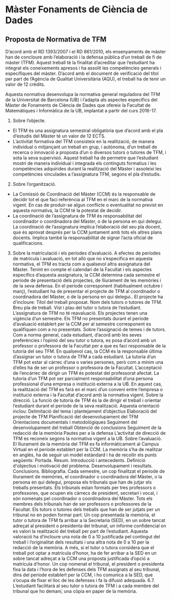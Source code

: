 # Màster Fonaments de Ciència de Dades
## Proposta de Normativa de TFM

D’acord amb el RD 1393/2007 i el RD 861/2010, els ensenyaments de màster han de concloure amb l’elaboració i la defensa pública 
d’un treball de fi de màster (TFM). Aquest treball té la finalitat d’acreditar que l’estudiant ha integrat els coneixements apresos 
i ha assolit les competències generals i específiques del màster. D’acord amb el document de verificació del títol per part de 
l’Agència de Qualitat Universitària (AQU), el treball ha de tenir un valor de 12 crèdits.

Aquesta normativa desenvolupa la normativa general reguladora del TFM de la Universitat de Barcelona (UB) i l’adapta als aspectes 
específics del Màster de Fonaments de Ciència de Dades  que ofereix la Facultat de Matemàtiques i Informàtica de la UB, implantat 
a partir del curs 2016-17.

1. Sobre l’objecte. 
  + El TFM és una assignatura semestral obligatòria que d’acord amb el pla d’estudis del Màster té un valor de 12 ECTS. 
  + L’activitat formativa del TFM consisteix en la realització, de manera individual o mitjançant un treball en grup, i autònoma, 
  d’un treball de recerca o innovació a proposta d’un o diversos tutors o tutores de TFM, i sota la seva supervisió. Aquest treball ha
  de permetre que l’estudiant mostri de manera individual i integrada els continguts formatius i les competències adquirides durant la 
  realització del Màster i assoleixi les competències vinculades a l’assignatura TFM, segons el pla d’estudis.

2. Sobre l’organització.
  + La Comissió de Coordinació del Màster (CCM) és la responsable de decidir tot el que faci referència al TFM en el marc de 
  la normativa vigent. En cas de produir-se algun conflicte o eventualitat no previst en aquesta normativa, la CCM té la 
  potestat de decidir.
  + La coordinació de l’assignatura de TFM és responsabilitat del coordinador o coordinadora del Màster, o de la persona en qui delegui.
  La coordinació de l’assignatura implica l’elaboració del seu pla docent, que és aprovat després per la CCM juntament amb tots els
  altres plans docents. Implica també la responsabilitat de signar l’acta oficial de qualificacions.

3. Sobre la matriculació i els períodes d’avaluació.
A efectes de períodes de matrícula i avaluació, en tot allò que no s’especifica en aquesta normativa, el TFM es tracta com a qualsevol altra assignatura del Màster. Tenint en compte el calendari de la Facultat i els aspectes específics d’aquesta assignatura, la CCM determina cada semestre el període de presentació dels projectes, de lliurament de les memòries i de la seva defensa.
En el període corresponent (habitualment octubre i març), l’estudiant ha de presentar el projecte de TFM al coordinador o coordinadora del Màster, o de la persona en qui delegui.. El projecte ha d’incloure:
Títol del treball proposat.
Nom dels tutors o tutores de TFM.
Breu pla de treball.
Vist i plau del tutor o tutora de l’estudiant.
L’assignatura de TFM no té reavaluació. Els projectes tenen una vigència d’un semestre. Els TFM no presentats durant el període d’avaluació establert per la CCM per al semestre corresponent es qualifiquen com a no presentats.
Sobre l’assignació de temes i de tutors.
Com a norma general, cada estudiant, d’acord amb les seves preferències i l’opinió del seu tutor o tutora, es posa d’acord amb un professor o professora de la Facultat per a que es faci responsable de la tutoria del seu TFM. En qualsevol cas, la CCM és la responsable última d’assignar un tutor o tutora de TFM a cada estudiant.
La tutoria d’un TFM pot estar al càrrec d’una o varies persones, però com a mínim una d’elles ha de ser un professor o professora de la Facultat.
L’acceptació de l’encàrrec de dirigir un TFM és potestat del professorat afectat.
La tutoria d’un TFM pot ser parcialment responsabilitat d’una persona professional d’una empresa o institució externa a la UB. En aquest cas, la realització del TFM es farà en el marc d’un conveni entre l’empresa o institució externa i la Facultat d’acord amb la normativa vigent.
Sobre la direcció.
La funció de tutoria de TFM és la de dirigir el treball i orientar l’estudiant durant el període de la seva realització. Aquesta orientació inclou:
Delimitació del tema i plantejament d’objectius
Elaboració del projecte de TFM
Planificació del desenvolupament del TFM
Orientacions documentals i metodològiques
Seguiment del desenvolupament del treball
Obtenció de conclusions
Seguiment de la redacció de la memòria
Pautes per a la defensa
L’activitat de direcció de TFM es reconeix segons la normativa vigent a la UB.
Sobre l’avaluació.
El lliurament de la memòria del TFM es fa informàticament al Campus Virtual en el període establert per la CCM.
La memòria s’ha de realitzar en anglès, ha de seguir un model estàndard i ha de recollir els punts següents:
Portada.
Resum.
Introducció i antecedents. Definició d'objectius i motivació del problema.
Desenvolupament i resultats.
Conclusions.
Bibliografia.
Cada semestre, un cop finalitzat el període de lliurament de memòries, el coordinador o coordinadora del Màster, o  la persona en qui delegui, proposa els tribunals que han de jutjar els treballs presentats. Els tribunals estan formats per tres professors o professores, que ocupen els càrrecs de president, secretari i vocal, i són nomenats pel coordinador o coordinadora del Màster. Tots els membres dels tribunals han de ser professors o professores de la Facultat.
Els tutors o tutores dels treballs que han de ser jutjats per un tribunal no en poden formar part. 
Un cop presentada la memòria, el tutor o tutora de TFM fa arribar a la Secretaria (SED), en un sobre tancat adreçat al president o presidenta del tribunal, un informe confidencial on es valori la realització del treball per part de l’estudiant. Aquesta valoració ha d’incloure una nota de 0 a 10 justificada pel contingut del treball i l’originalitat dels resultats i una altra nota de 0 a 10 per la redacció de la memòria. A més, si el tutor o tutora considera que el treball pot optar a matrícula d’honor, ha de fer arribar a la SED en un sobre tancat adreçat a la CCM una proposta justificada d’opció a matrícula d’honor.
Un cop nomenat el tribunal, el president o presidenta fixa la data i l’hora de les defenses dels TFM assignats al seu tribunal, dins del període establert per la CCM, i ho comunica a la SED, que s’ocupa de fixar el lloc de les defenses i fa la difusió adequada.
6.7. L’estudiant facilitarà al seu tutor o tutora de TFM i a cada membre del tribunal que ho demani, una còpia en paper de la memòria.



